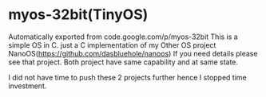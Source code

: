 # myos-32bit(TinyOS)
Automatically exported from code.google.com/p/myos-32bit
This is a simple OS in C. just a C implementation of my Other OS project NanoOS(https://github.com/dasbluehole/nanoos)
If you need details please see that project. Both project have same capability and at same state.

I did not have time to push these 2 projects further hence I stopped time investment.
